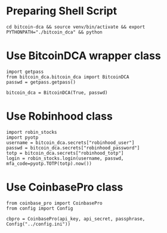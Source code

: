 # Preparing Shell Script
```
cd bitcoin-dca && source venv/bin/activate && export PYTHONPATH="./bitcoin_dca" && python
```

# Use BitcoinDCA wrapper class
```
import getpass
from bitcoin_dca.bitcoin_dca import BitcoinDCA
passwd = getpass.getpass()

bitcoin_dca = BitcoinDCA(True, passwd)
```

# Use Robinhood class
```
import robin_stocks
import pyotp
username = bitcoin_dca.secrets["robinhood_user"]
passwd = bitcoin_dca.secrets["robinhood_password"]
totp = bitcoin_dca.secrets["robinhood_totp"]
login = robin_stocks.login(username, passwd, mfa_code=pyotp.TOTP(totp).now())
```

# Use CoinbasePro class
```
from coinbase_pro import CoinbasePro
from config import Config

cbpro = CoinbasePro(api_key, api_secret, passphrase, Config("../config.ini"))
```
